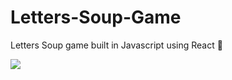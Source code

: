 # Letters-Soup-Game
Letters Soup game built in Javascript using React 🥣

<p align="left">
  <a href="https://skillicons.dev">
    <img src="https://skillicons.dev/icons?i=react" />
  </a>
</p>
